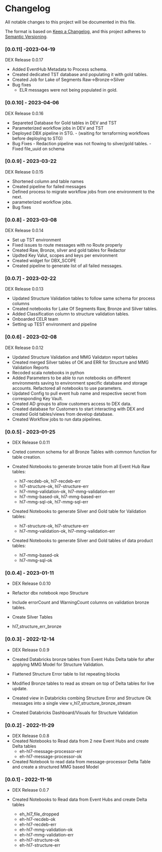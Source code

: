 # Changelog
All notable changes to this project will be documented in this file.

The format is based on [Keep a Changelog](https://keepachangelog.com/en/1.0.0/),
and this project adheres to [Semantic Versioning](https://semver.org/spec/v2.0.0.html).


### [0.0.11] -2023-04-19
  DEX Release 0.0.17
  
  - Added EventHub Metadata to Process schema.
  - Created dedicated TST database and populating it with gold tables.
  - Created Job for Lake of Segments Raw->Bronze->Silver
  - Bug fixes
     -  ELR messages were not being populated in gold.
     	

### [0.0.10] - 2023-04-06
   DEX Release 0.0.16
   
   - Separeted Database for Gold tables in DEV and TST
   - Parameterized workflow jobs in DEV and TST
   - Deployed DBX pipeline in STG.
   	- (waiting for terraforming workflows before deploying to STG)
   - Bug Fixes
   	- Redaction pipeline was not flowing to silver/gold tables.
   	- Fixed file_uuid on schema
   		
   		
### [0.0.9] - 2023-03-22
   DEX Release 0.0.15
   
   - Shortened column and table names
   - Created  pipeline for failed messages
   - Defined process to migrate workflow jobs from one environment to the next.
   - parameterized workflow jobs.
   - Bug fixes

### [0.0.8] - 2023-03-08
   DEX Release 0.0.14
   
   - Set up TST environment
   - Fixed issues to route messages with no Route properly
   - Created Raw, Bronze, silver and gold tables for Redactor
   - Updted Key Valut, scopes and keys per environment
   - Created widget for DBX_SCOPE
   - Created pipeline to generate list of all failed messages.

### [0.0.7] - 2023-02-22
  DEX Release 0.0.13
- Updated Structure Validation tables to follow same schema for process columns
- Created notebooks for Lake Of Segments Raw, Bronze and Silver tables.
- Added Classification column to structure validation tables.
- Onboarded CELR team
- Setting up TEST environment and pipeline
  

### [0.0.6] - 2023-02-08
  DEX Release 0.0.12
	
  - Updated Structure Validation and MMG Validaton report tables
  - Created merged Silver tables of OK and ERR for Structure and MMG Validation Reports
  - Recoded scala notebooks in python
  - Added Parameters to be able to run notebooks on different environments saving to environment specific database and storage accounts. Refactored all notebooks to use parameters.
  - Updated Config to pull event hub name and respective secret from corresponding Key Vault.
  - Created AD groups to allow customers access to DEX data.
  - Created database for Customers to start interacting with DEX and created Gold tables/views from develop database.
  - Created Workflow jobs to run data pipelines.


### [0.0.5] - 2023-01-25
  - DEX Release 0.0.11
  
  - Creted common schema for all Bronze Tables with common function for table creation.
  - Created Notebooks to generate bronze table from all Event Hub Raw tables:
    - hl7-recdeb-ok, hl7-recdeb-err 
    - hl7-structure-ok, hl7-structure-err
    - hl7-mmg-validation-ok, hl7-mmg-validation-err
    - hl7-mmg-based-ok, hl7-mmg-based-err
    - hl7-mmg-sql-ok, hl7-mmg-sql-err
  - Created Notebooks to generate Silver and Gold table for Validation tables:
    - hl7-structure-ok, hl7-structure-err
    - hl7-mmg-validation-ok, hl7-mmg-validation-err
  - Created Notebooks to generate Silver and Gold tables of data product tables:
    - hl7-mmg-based-ok
    - hl7-mmg-sql-ok
   
  
### [0.0.4] - 2023-01-11
  - DEX Release 0.0.10
  
  - Refactor dbx notebook repo Structure
  - Include errorCount and WarningCount columns on validation bronze tables. 
  - Create Silver Tables
  - hl7_structure_err_bronze

### [0.0.3] - 2022-12-14
  - DEX Release 0.0.9

  - Created Databricks bronze tables from Event Hubs Delta table for after applying MMG Model for Structure Validation.
  - Flattened Structure Error table to list repeating blocks
  - Modified Bronze tables to read as stream on top of Delta tables for live update.
  - Created view in Databricks combing Structure Error and Structure Ok messages into a single view v_hl7_structure_bronze_stream
  - Created Databricks Dashboard/Visuals for Structure Validation

### [0.0.2] - 2022-11-29
  - DEX Release 0.0.8
  - Created Notebooks to Read data from 2 new Event Hubs and create Delta tables
    - eh-hl7-message-processor-err
    - eh-hl7-message-processor-ok
  -  Created Notebook to read data from message-processor Delta Table and create a structured MMG based Model


### [0.0.1] - 2022-11-16
  - DEX Release 0.0.7

  - Created Notebooks to Read data from Event Hubs and create Delta tables
      - eh_hl7_file_dropped
      - eh-hl7-recdeb-ok
      - eh-hl7-recdeb-err
      - eh-hl7-mmg-validation-ok
      - eh-hl7-mmg-validation-err
      - eh-hl7-structure-ok
      - eh-hl7-structure-err
